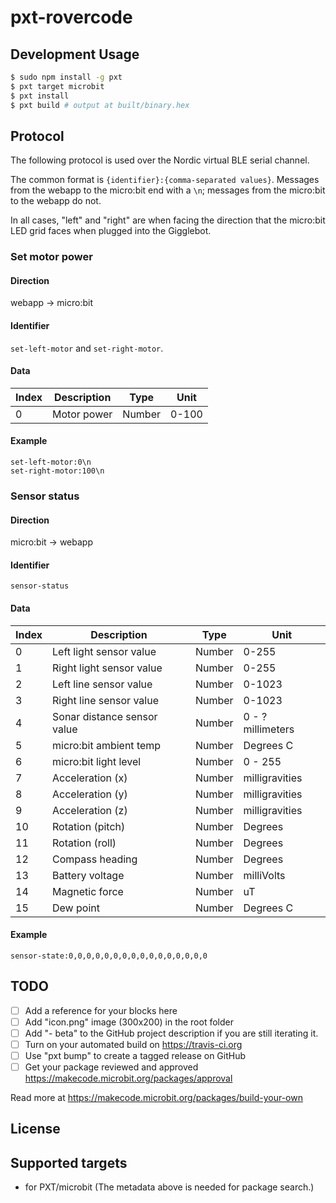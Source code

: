 # pxt-rovercode

## Development Usage

```bash
$ sudo npm install -g pxt
$ pxt target microbit
$ pxt install
$ pxt build # output at built/binary.hex
```

## Protocol

The following protocol is used over the Nordic virtual BLE serial channel.

The common format is `{identifier}:{comma-separated values}`.
Messages from the webapp to the micro:bit end with a `\n`; messages from the micro:bit to the webapp do not.

In all cases, "left" and "right" are when facing the direction that the micro:bit LED grid faces when plugged into the Gigglebot.

### Set motor power

#### Direction
webapp -> micro:bit

#### Identifier
`set-left-motor` and `set-right-motor`.

#### Data
| Index    | Description                 | Type   | Unit              |
|----------|-----------------------------|--------|-------------------|
| 0        | Motor power                 | Number | 0-100             |

#### Example
```
set-left-motor:0\n
set-right-motor:100\n
```

### Sensor status

#### Direction
micro:bit -> webapp

#### Identifier

`sensor-status`

#### Data

| Index    | Description                 | Type   | Unit              |
|----------|-----------------------------|--------|-------------------|
| 0        | Left light sensor value     | Number | 0-255             |
| 1        | Right light sensor value    | Number | 0-255             |
| 2        | Left line sensor value      | Number | 0-1023            |
| 3        | Right line sensor value     | Number | 0-1023            |
| 4        | Sonar distance sensor value | Number | 0 - ? millimeters |
| 5        | micro:bit ambient temp      | Number | Degrees C         |
| 6        | micro:bit light level       | Number | 0 - 255           |
| 7        | Acceleration (x)            | Number | milligravities    |
| 8        | Acceleration (y)            | Number | milligravities    |
| 9        | Acceleration (z)            | Number | milligravities    |
| 10       | Rotation (pitch)            | Number | Degrees           |
| 11       | Rotation (roll)             | Number | Degrees           |
| 12       | Compass heading             | Number | Degrees           |
| 13       | Battery voltage             | Number | milliVolts        |
| 14       | Magnetic force              | Number | uT                |
| 15       | Dew point                   | Number | Degrees C         |

#### Example
```
sensor-state:0,0,0,0,0,0,0,0,0,0,0,0,0,0,0,0
```

## TODO

- [ ] Add a reference for your blocks here
- [ ] Add "icon.png" image (300x200) in the root folder
- [ ] Add "- beta" to the GitHub project description if you are still iterating it.
- [ ] Turn on your automated build on https://travis-ci.org
- [ ] Use "pxt bump" to create a tagged release on GitHub
- [ ] Get your package reviewed and approved https://makecode.microbit.org/packages/approval

Read more at https://makecode.microbit.org/packages/build-your-own

## License



## Supported targets

* for PXT/microbit
(The metadata above is needed for package search.)

